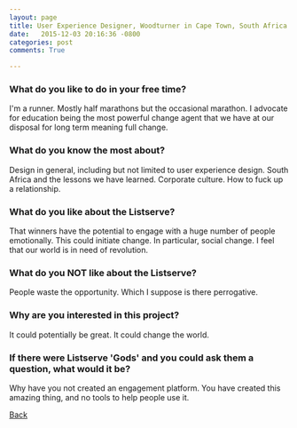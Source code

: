 ```yaml
---
layout: page
title: User Experience Designer, Woodturner in Cape Town, South Africa - 32
date:   2015-12-03 20:16:36 -0800
categories: post
comments: True

---
```


### What do you like to do in your free time?
<p>I'm a runner. Mostly half marathons but the occasional marathon. I advocate for education being the most powerful change agent that we have at our disposal for long term meaning full change.</p>

### What do you know the most about?
<p>Design in general, including but not limited to user experience design. South Africa and the lessons we have learned. Corporate culture. How to fuck up a relationship. </p>

### What do you like about the Listserve?
<p>That winners have the potential to engage with a huge number of people emotionally. This could initiate change. In particular, social change. I feel that our world is in need of revolution.</p>

### What do you NOT like about the Listserve?
<p>People waste the opportunity. Which I suppose is there perrogative.</p>

### Why are you interested in this project?
<p>It could potentially be great. It could change the world.</p>

### If there were Listserve 'Gods' and you could ask them a question, what would it be?
<p>Why have you not created an engagement platform. You have created this amazing thing, and no tools to help people use it.</p>

[Back][1]

[1]: /home/responders/all